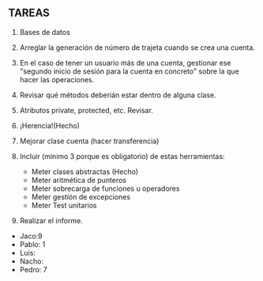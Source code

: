 ## TAREAS
1. Bases de datos 

2. Arreglar la generación de número de trajeta cuando se crea una cuenta.

3. En el caso de tener un usuario más de una cuenta, gestionar ese "segundo inicio de sesión para la cuenta en concreto" sobre la que hacer las operaciones. 

4. Revisar qué métodos deberián estar dentro de alguna clase.

5. Atributos private, protected, etc. Revisar.

6. ¡Herencia!(Hecho)

7. Mejorar clase cuenta (hacer transferencia) 

8. Incluir (mínimo 3 porque es obligatorio) de estas herramientas:
   - Meter clases abstractas (Hecho)
   - Meter aritmética de punteros
   - Meter sobrecarga de funciones u operadores
   - Meter gestión de excepciones
   - Meter Test unitarios

9. Realizar el informe.


* Jaco:9
* Pablo: 1
* Luis:
* Nacho:
* Pedro: 7


